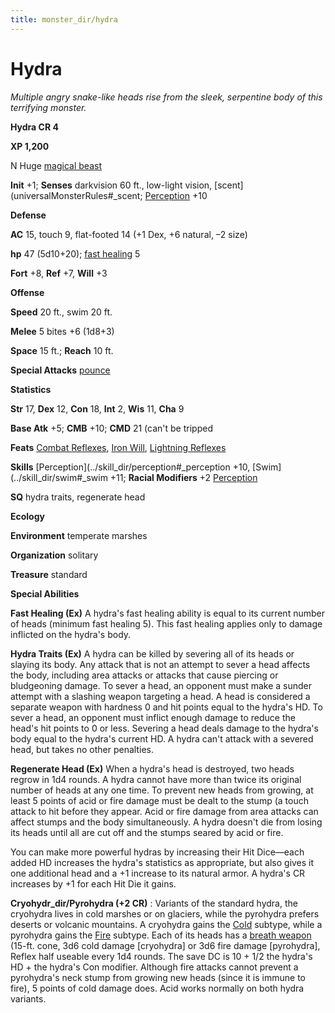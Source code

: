 ```yaml
---
title: monster_dir/hydra
---
```

# Hydra

_Multiple angry snake-like heads rise from the sleek, serpentine body of this terrifying monster._

**Hydra CR 4**

**XP 1,200**

N Huge [magical beast](creatureTypes#_magical-beast)

**Init** +1; **Senses** darkvision 60 ft., low-light vision, [scent](universalMonsterRules#_scent; [Perception](../skill_dir/perception#_perception) +10

**Defense**

**AC** 15, touch 9, flat-footed 14 (+1 Dex, +6 natural, –2 size)

**hp** 47 (5d10+20); [fast healing](universalMonsterRules#_fast-healing) 5

**Fort** +8, **Ref** +7, **Will** +3

**Offense**

**Speed** 20 ft., swim 20 ft.

**Melee** 5 bites +6 (1d8+3)

**Space** 15 ft.; **Reach** 10 ft.

**Special Attacks** [pounce](universalMonsterRules#_pounce)

**Statistics**

**Str** 17, **Dex** 12, **Con** 18, **Int** 2, **Wis** 11, **Cha** 9

**Base Atk** +5; **CMB** +10; **CMD** 21 (can't be tripped

**Feats** [Combat Reflexes](../feats#_combat-reflexes), [Iron Will](../feats#_iron-will), [Lightning Reflexes](../feats#_lightning-reflexes)

**Skills** [Perception](../skill_dir/perception#_perception +10, [Swim](../skill_dir/swim#_swim +11; **Racial Modifiers** +2 [Perception](../skill_dir/perception#_perception)

**SQ** hydra traits, regenerate head

**Ecology**

**Environment** temperate marshes

**Organization** solitary

**Treasure** standard

**Special Abilities**

**Fast Healing (Ex)** A hydra's fast healing ability is equal to its current number of heads (minimum fast healing 5). This fast healing applies only to damage inflicted on the hydra's body.

**Hydra Traits (Ex)** A hydra can be killed by severing all of its heads or slaying its body. Any attack that is not an attempt to sever a head affects the body, including area attacks or attacks that cause piercing or bludgeoning damage. To sever a head, an opponent must make a sunder attempt with a slashing weapon targeting a head. A head is considered a separate weapon with hardness 0 and hit points equal to the hydra's HD. To sever a head, an opponent must inflict enough damage to reduce the head's hit points to 0 or less. Severing a head deals damage to the hydra's body equal to the hydra's current HD. A hydra can't attack with a severed head, but takes no other penalties.

**Regenerate Head (Ex)** When a hydra's head is destroyed, two heads regrow in 1d4 rounds. A hydra cannot have more than twice its original number of heads at any one time. To prevent new heads from growing, at least 5 points of acid or fire damage must be dealt to the stump (a touch attack to hit before they appear. Acid or fire damage from area attacks can affect stumps and the body simultaneously. A hydra doesn't die from losing its heads until all are cut off and the stumps seared by acid or fire.

You can make more powerful hydras by increasing their Hit Dice—each added HD increases the hydra's statistics as appropriate, but also gives it one additional head and a +1 increase to its natural armor. A hydra's CR increases by +1 for each Hit Die it gains.

**Cryohydr_dir/Pyrohydra (+2 CR)** : Variants of the standard hydra, the cryohydra lives in cold marshes or on glaciers, while the pyrohydra prefers deserts or volcanic mountains. A cryohydra gains the [Cold](creatureTypes#_cold-subtype) subtype, while a pyrohydra gains the [Fire](creatureTypes#_fire-subtype) subtype. Each of its heads has a [breath weapon](universalMonsterRules#_breath-weapon) (15-ft. cone, 3d6 cold damage [cryohydra] or 3d6 fire damage [pyrohydra], Reflex half useable every 1d4 rounds. The save DC is 10 + 1/2 the hydra's HD + the hydra's Con modifier. Although fire attacks cannot prevent a pyrohydra's neck stump from growing new heads (since it is immune to fire), 5 points of cold damage does. Acid works normally on both hydra variants.

